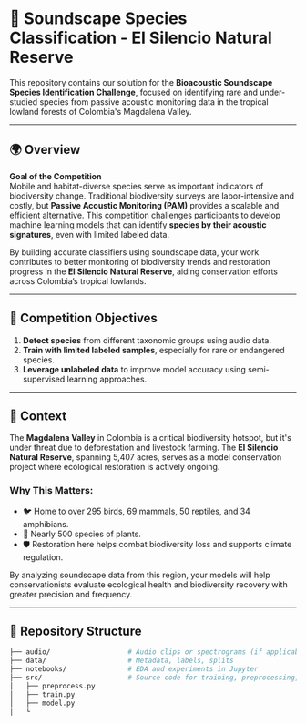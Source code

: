 # 🌿 Soundscape Species Classification - El Silencio Natural Reserve

This repository contains our solution for the **Bioacoustic Soundscape Species Identification Challenge**, focused on identifying rare and under-studied species from passive acoustic monitoring data in the tropical lowland forests of Colombia's Magdalena Valley.

---

## 🌍 Overview

**Goal of the Competition**  
Mobile and habitat-diverse species serve as important indicators of biodiversity change. Traditional biodiversity surveys are labor-intensive and costly, but **Passive Acoustic Monitoring (PAM)** provides a scalable and efficient alternative. This competition challenges participants to develop machine learning models that can identify **species by their acoustic signatures**, even with limited labeled data.

By building accurate classifiers using soundscape data, your work contributes to better monitoring of biodiversity trends and restoration progress in the **El Silencio Natural Reserve**, aiding conservation efforts across Colombia’s tropical lowlands.

---

## 🐸 Competition Objectives

1. **Detect species** from different taxonomic groups using audio data.
2. **Train with limited labeled samples**, especially for rare or endangered species.
3. **Leverage unlabeled data** to improve model accuracy using semi-supervised learning approaches.

---

## 📍 Context

The **Magdalena Valley** in Colombia is a critical biodiversity hotspot, but it's under threat due to deforestation and livestock farming. The **El Silencio Natural Reserve**, spanning 5,407 acres, serves as a model conservation project where ecological restoration is actively ongoing.

### Why This Matters:
- 🐦 Home to over 295 birds, 69 mammals, 50 reptiles, and 34 amphibians.
- 🌱 Nearly 500 species of plants.
- 🛡️ Restoration here helps combat biodiversity loss and supports climate regulation.

By analyzing soundscape data from this region, your models will help conservationists evaluate ecological health and biodiversity recovery with greater precision and frequency.

---

## 📁 Repository Structure

```bash
├── audio/                   # Audio clips or spectrograms (if applicable)
├── data/                    # Metadata, labels, splits
├── notebooks/               # EDA and experiments in Jupyter
├── src/                     # Source code for training, preprocessing, inference
│   ├── preprocess.py
│   ├── train.py
│   ├── model.py
│   └

